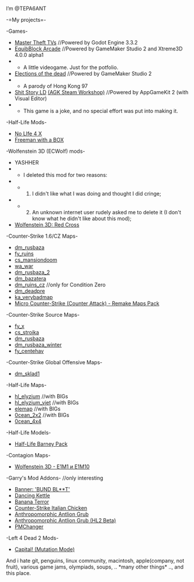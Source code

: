 I’m @TEPA6ANT

-=My projects=-

-Games-
- [Master Theft TVs](https://store.steampowered.com/app/1706150/Master_Theft_TVs/)    //Powered by Godot Engine 3.3.2
- [EquibBlock Arcade](https://tepa6ant.itch.io/equibblock-arcade)    //Powered by GameMaker Studio 2 and Xtreme3D 4.0.0 alpha1
- - A little videogame. Just for the potfolio.
- [Elections of the dead](https://tepa6ant.itch.io/election)    //Powered by GameMaker Studio 2
- - A parody of Hong Kong 97
- [Shit Story LD](https://tepa6ant.itch.io/shit) [(AGK Steam Workshop)](https://steamcommunity.com/sharedfiles/filedetails/?id=3208062754)    //Powered by AppGameKit 2 (with Visual Editor)
- - This game is a joke, and no special effort was put into making it.

-Half-Life Mods-
- [No LIfe 4 X](https://www.moddb.com/mods/no-life-4-x)
- [Freeman with a BOX](https://www.moddb.com/mods/freeman-with-a-box)

-Wolfenstein 3D (ECWolf) mods-
- YASHHER
- - I deleted this mod for two reasons: 
- - 1. I didn't like what I was doing and thought I did cringe; 
- - 2. An unknown internet user rudely asked me to delete it (I don't know what he didn't like about this mod);
- [Wolfenstein 3D: Red Cross](https://www.moddb.com/mods/wolf3d-red-cross)

-Counter-Strike 1.6/CZ Maps-
- [dm_rusbaza](https://gamer-lab.com/eng/bsp_goldsrc/dm_rusbaza_v1.2)
- [fy_ruins](https://gamer-lab.com/rus/bsp_goldsrc/fy_ruins)
- [cs_mansiondoom](https://gamer-lab.com/rus/bsp_goldsrc/cs_mansiondoom)
- [wa_war](https://gamer-lab.com/rus/bsp_goldsrc/wa_war)
- [dm_rusbaza_2](https://gamer-lab.com/rus/bsp_goldsrc/dm_rusbaza_2)
- [dm_bazatera](https://gamebanana.com/mods/82471)
- [dm_ruins_cz](https://gamer-lab.com/rus/bsp_goldsrc/dm_ruins_cz)    //only for Condition Zero
- [dm_deadpre](https://gamebanana.com/mods/82515)
- [ka_verybadmap](https://gamebanana.com/mods/96004)
- [Micro Counter-Strike (Counter Attack) - Remake Maps Pack](https://www.moddb.com/mods/micro-counter-strike-counter-attack-remake-map-pack)

-Counter-Strike Source Maps-
- [fy_x](https://gamer-lab.com/rus/bsp_source/fy_x)
- [cs_stroika](https://gamer-lab.com/rus/bsp_source/cs_stroika)
- [dm_rusbaza](https://gamer-lab.com/rus/bsp_source/dm_rusbaza)
- [dm_rusbaza_winter](https://gamer-lab.com/rus/bsp_source/dm_rusbaza_winter)
- [fy_centehav](https://gamer-lab.com/rus/bsp_source/fy_centehav)

-Counter-Strike Global Offensive Maps-
- [dm_sklad1](https://steamcommunity.com/sharedfiles/filedetails/?id=773103418)

-Half-Life Maps-
- [hl_elyzium](https://gamer-lab.com/rus/bsp_goldsrc/hl_elyzium)    //with BIGs
- [hl_elyzium_viet](https://gamer-lab.com/rus/bsp_goldsrc/hl_elyzium_viet)    //with BIGs
- [elemap](https://gamer-lab.com/rus/bsp_goldsrc/elemap)   //with BIGs
- [0cean_2x2](https://gamebanana.com/mods/59089)   //with BIGs
- [0cean_4x4](https://gamebanana.com/mods/482085)

-Half-Life Models-
- [Half-Life Barney Pack](https://www.moddb.com/games/half-life/addons/half-life-barneypack)

-Contagion Maps-
- [Wolfenstein 3D - E1M1 и E1M10](https://steamcommunity.com/sharedfiles/filedetails/?id=1824592529)

-Garry's Mod Addons-    //only interesting
- [Banner: 'BUND BL**T'](https://steamcommunity.com/sharedfiles/filedetails/?id=1502429301)
- [Dancing Kettle](https://steamcommunity.com/sharedfiles/filedetails/?id=1778683594)
- [Banana Terror](https://steamcommunity.com/sharedfiles/filedetails/?id=1791330842)
- [Counter-Strike Italian Chicken](https://steamcommunity.com/sharedfiles/filedetails/?id=2438757531)
- [Anthropomorphic Antlion Grub](https://steamcommunity.com/sharedfiles/filedetails/?id=2518577162)
- [Anthropomorphic Antlion Grub (HL2 Beta)](https://steamcommunity.com/sharedfiles/filedetails/?id=2730394235)
- [PMChanger](https://steamcommunity.com/sharedfiles/filedetails/?id=2793825810)

-Left 4 Dead 2 Mods-
- [Capital! (Mutation Mode)](https://steamcommunity.com/sharedfiles/filedetails/?id=3026202770)

And i hate git, penguins, linux community, macintosh, apple(company, not fruit), various game jams, olympiads, soups, .. \*many other things\* .., and this place.

